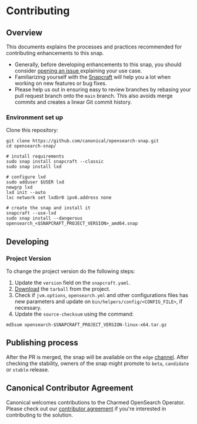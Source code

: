 # Contributing

## Overview

This documents explains the processes and practices recommended for contributing enhancements to
this snap.

- Generally, before developing enhancements to this snap, you should consider [opening an issue
  ](https://github.com/canonical/opensearch-snap/issues) explaining your use case.
- Familiarizing yourself with the [Snapcraft](https://snapcraft.io/docs)
  will help you a lot when working on new features or bug fixes.
- Please help us out in ensuring easy to review branches by rebasing your pull request branch onto
  the `main` branch. This also avoids merge commits and creates a linear Git commit history.

### Environment set up

Clone this repository:
```shell
git clone https://github.com/canonical/opensearch-snap.git
cd opensearch-snap/
```

```shell
# install requirements
sudo snap install snapcraft --classic
sudo snap install lxd

# configure lxd
sudo adduser $USER lxd
newgrp lxd
lxd init --auto
lxc network set lxdbr0 ipv6.address none

# create the snap and install it
snapcraft --use-lxd
sudo snap install --dangerous opensearch_<$SNAPCRAFT_PROJECT_VERSION>_amd64.snap
```

## Developing

### Project Version
To change the project version do the following steps:
1. Update the `version` field on the `snapcraft.yaml`.
2. [Download](https://opensearch.org/downloads.html) the `tarball` from the project.
3. Check if `jvm.options`, `opensearch.yml` and other configurations files has new parameters and update on `bin/helpers/config/<CONFIG_FILE>`, if necessary.
4. Update the `source-checksum` using the command:
```shell
md5sum opensearch-$SNAPCRAFT_PROJECT_VERSION-linux-x64.tar.gz
```

## Publishing process
After the PR is merged, the snap will be available on the `edge` [channel](https://snapcraft.io/docs/channels). After checking the stability, owners of the snap might promote to `beta`, `candidate` or `stable` release.

## Canonical Contributor Agreement
Canonical welcomes contributions to the Charmed OpenSearch Operator. Please check out our [contributor agreement](https://ubuntu.com/legal/contributors) if you're interested in contributing to the solution.
